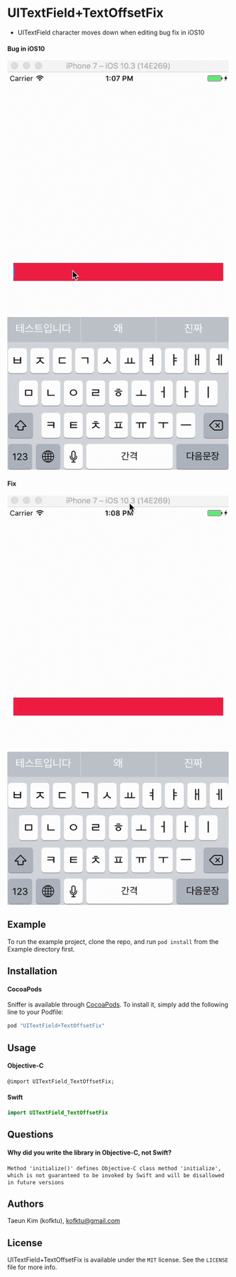 # UITextField+TextOffsetFix

- UITextField character moves down when editing bug fix in iOS10

#### Bug in iOS10
![alt tag](Screenshot/bug.gif)

#### Fix
![alt tag](Screenshot/fix.gif)

## Example
To run the example project, clone the repo, and run `pod install` from the Example directory first.

## Installation

#### CocoaPods
Sniffer is available through [CocoaPods](http://cocoapods.org). To install
it, simply add the following line to your Podfile:

```ruby
pod "UITextField+TextOffsetFix"
```

## Usage

#### Objective-C
```objc
@import UITextField_TextOffsetFix;
```

#### Swift
```swift
import UITextField_TextOffsetFix
```

## Questions

#### Why did you write the library in Objective-C, not Swift?
```
Method 'initialize()' defines Objective-C class method 'initialize', which is not guaranteed to be invoked by Swift and will be disallowed in future versions
```

## Authors

Taeun Kim (kofktu), <kofktu@gmail.com>

## License

UITextField+TextOffsetFix is available under the ```MIT``` license. See the ```LICENSE``` file for more info.

